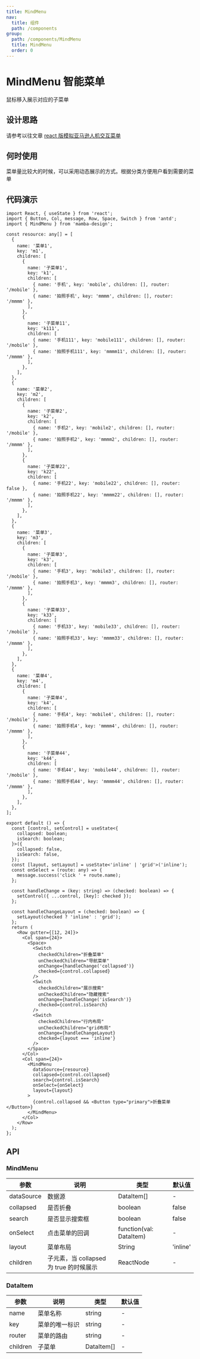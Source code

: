 ```yaml
---
title: MindMenu
nav:
  title: 组件
  path: /components
group:
  path: /components/MindMenu
  title: MindMenu
  order: 0
---
```


# MindMenu 智能菜单

鼠标移入展示对应的子菜单

## 设计思路

请参考以往文章 [react 版模拟亚马逊人机交互菜单](https://juejin.cn/post/7061905434352812040)

## 何时使用

菜单量比较大的时候，可以采用动态展示的方式。根据分类方便用户看到需要的菜单

## 代码演示

```tsx
import React, { useState } from 'react';
import { Button, Col, message, Row, Space, Switch } from 'antd';
import { MindMenu } from 'mamba-design';

const resource: any[] = [
  {
    name: '菜单1',
    key: 'm1',
    children: [
      {
        name: '子菜单1',
        key: 'k1',
        children: [
          { name: '手机', key: 'mobile', children: [], router: '/mobile' },
          { name: '拍照手机', key: 'mmmm', children: [], router: '/mmmm' },
        ],
      },
      {
        name: '子菜单11',
        key: 'k111',
        children: [
          { name: '手机111', key: 'mobile111', children: [], router: '/mobile' },
          { name: '拍照手机111', key: 'mmmm11', children: [], router: '/mmmm' },
        ],
      },
    ],
  },
  {
    name: '菜单2',
    key: 'm2',
    children: [
      {
        name: '子菜单2',
        key: 'k2',
        children: [
          { name: '手机2', key: 'mobile2', children: [], router: '/mobile' },
          { name: '拍照手机2', key: 'mmmm2', children: [], router: '/mmmm' },
        ],
      },
      {
        name: '子菜单22',
        key: 'k22',
        children: [
          { name: '手机22', key: 'mobile22', children: [], router: false },
          { name: '拍照手机22', key: 'mmmm22', children: [], router: '/mmmm' },
        ],
      },
    ],
  },
  {
    name: '菜单3',
    key: 'm3',
    children: [
      {
        name: '子菜单3',
        key: 'k3',
        children: [
          { name: '手机3', key: 'mobile3', children: [], router: '/mobile' },
          { name: '拍照手机3', key: 'mmmm3', children: [], router: '/mmmm' },
        ],
      },
      {
        name: '子菜单33',
        key: 'k33',
        children: [
          { name: '手机33', key: 'mobile33', children: [], router: '/mobile' },
          { name: '拍照手机33', key: 'mmmm33', children: [], router: '/mmmm' },
        ],
      },
    ],
  },
  {
    name: '菜单4',
    key: 'm4',
    children: [
      {
        name: '子菜单4',
        key: 'k4',
        children: [
          { name: '手机4', key: 'mobile4', children: [], router: '/mobile' },
          { name: '拍照手机4', key: 'mmmm4', children: [], router: '/mmmm' },
        ],
      },
      {
        name: '子菜单44',
        key: 'k44',
        children: [
          { name: '手机44', key: 'mobile44', children: [], router: '/mobile' },
          { name: '拍照手机44', key: 'mmmm44', children: [], router: '/mmmm' },
        ],
      },
    ],
  },
];

export default () => {
  const [control, setControl] = useState<{
    collapsed: boolean;
    isSearch: boolean;
  }>({
    collapsed: false,
    isSearch: false,
  });
  const [layout, setLayout] = useState<'inline' | 'grid'>('inline');
  const onSelect = (route: any) => {
    message.success('click ' + route.name);
  };

  const handleChange = (key: string) => (checked: boolean) => {
    setControl({ ...control, [key]: checked });
  };

  const handleChangeLayout = (checked: boolean) => {
    setLayout(checked ? 'inline' : 'grid');
  };
  return (
    <Row gutter={[12, 24]}>
      <Col span={24}>
        <Space>
          <Switch
            checkedChildren="折叠菜单"
            unCheckedChildren="导航菜单"
            onChange={handleChange('collapsed')}
            checked={control.collapsed}
          />
          <Switch
            checkedChildren="展示搜索"
            unCheckedChildren="隐藏搜索"
            onChange={handleChange('isSearch')}
            checked={control.isSearch}
          />
          <Switch
            checkedChildren="行内布局"
            unCheckedChildren="grid布局"
            onChange={handleChangeLayout}
            checked={layout === 'inline'}
          />
        </Space>
      </Col>
      <Col span={24}>
        <MindMenu
          dataSource={resource}
          collapsed={control.collapsed}
          search={control.isSearch}
          onSelect={onSelect}
          layout={layout}
        >
          {control.collapsed && <Button type="primary">折叠菜单</Button>}
        </MindMenu>
      </Col>
    </Row>
  );
};
```

## API

### MindMenu

| 参数       | 说明                                    | 类型                    | 默认值   |
| ---------- | --------------------------------------- | ----------------------- | -------- |
| dataSource | 数据源                                  | DataItem[]              | -        |
| collapsed  | 是否折叠                                | boolean                 | false    |
| search     | 是否显示搜索框                          | boolean                 | false    |
| onSelect   | 点击菜单的回调                          | function(val: DataItem) | -        |
| layout     | 菜单布局                                | String                  | 'inline' |
| children   | 子元素，当 collapsed 为 true 的时候展示 | ReactNode               | -        |

### DataItem

| 参数     | 说明           | 类型       | 默认值 |
| -------- | -------------- | ---------- | ------ |
| name     | 菜单名称       | string     | -      |
| key      | 菜单的唯一标识 | string     | -      |
| router   | 菜单的路由     | string     | -      |
| children | 子菜单         | DataItem[] | -      |
